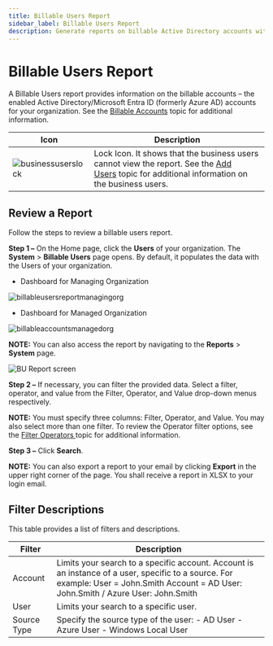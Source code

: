 ```yaml
---
title: Billable Users Report
sidebar_label: Billable Users Report
description: Generate reports on billable Active Directory accounts with detailed user information and account status tracking.
---
```


# Billable Users Report

A Billable Users report provides information on the billable accounts – the enabled Active
Directory/Microsoft Entra ID (formerly Azure AD) accounts for your organization. See the
[Billable Accounts](/docs/1secure/administration/user-management/billable-accounts.md) topic for additional information.

| Icon                                                                                          | Description                                                                                                                                                                                                   |
| --------------------------------------------------------------------------------------------- | ------------------------------------------------------------------------------------------------------------------------------------------------------------------------------------------------------------- |
| ![businessuserslock](/img/product_docs/1secure/admin/searchandreports/businessuserslock.webp) | Lock Icon. It shows that the business users cannot view the report. See the [Add Users](/docs/1secure/administration/user-management/adding-users.md) topic for additional information on the business users. |

## Review a Report

Follow the steps to review a billable users report.

**Step 1 –** On the Home page, click the **Users** of your organization. The **System** > **Billable
Users** page opens. By default, it populates the data with the Users of your organization.

- Dashboard for Managing Organization

![billableusersreportmanagingorg](/img/product_docs/1secure/admin/searchandreports/billableusersreportmanagingorg.webp)

- Dashboard for Managed Organization

![billableaccountsmanagedorg](/img/product_docs/1secure/admin/organizations/billableaccountsmanagedorg.webp)

**NOTE:** You can also access the report by navigating to the **Reports** > **System** page.

![BU Report screen](/img/product_docs/1secure/admin/searchandreports/billableusersreport.webp)

**Step 2 –** If necessary, you can filter the provided data. Select a filter, operator, and value
from the Filter, Operator, and Value drop-down menus respectively.

**NOTE:** You must specify three columns: Filter, Operator, and Value. You may also select more than
one filter. To review the Operator filter options, see the
[Filter Operators ](/docs/1secure/reporting/filtering-and-search/filter-operators.md)topic for additional information.

**Step 3 –** Click **Search**.

**NOTE:** You can also export a report to your email by clicking **Export** in the upper right
corner of the page. You shall receive a report in XLSX to your login email.

## Filter Descriptions

This table provides a list of filters and descriptions.

| Filter      | Description                                                                                                                                                                             |
| ----------- | --------------------------------------------------------------------------------------------------------------------------------------------------------------------------------------- |
| Account     | Limits your search to a specific account. Account is an instance of a user, specific to a source. For example: User = John.Smith Account = AD User: John.Smith / Azure User: John.Smith |
| User        | Limits your search to a specific user.                                                                                                                                                  |
| Source Type | Specify the source type of the user: - AD User - Azure User - Windows Local User                                                                                                        |
